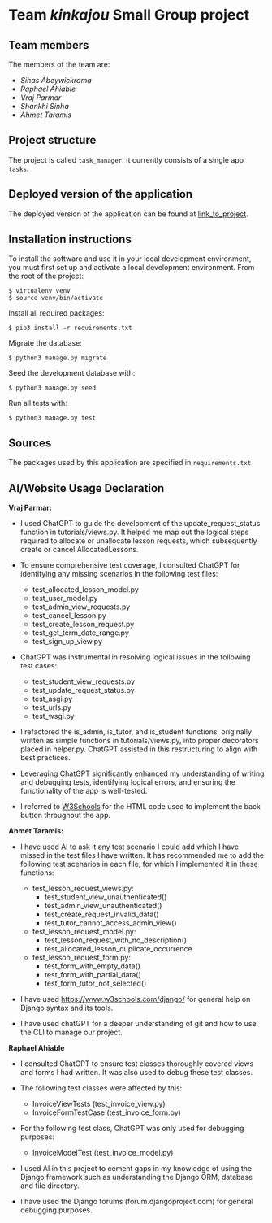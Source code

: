 # Team *kinkajou* Small Group project

## Team members
The members of the team are:
- *Sihas Abeywickrama*
- *Raphael Ahiable*
- *Vraj Parmar*
- *Shankhi Sinha*
- *Ahmet Taramis*

## Project structure
The project is called `task_manager`.  It currently consists of a single app `tasks`.

## Deployed version of the application
The deployed version of the application can be found at [link_to_project](https://vrajparmar2003.pythonanywhere.com).  

## Installation instructions
To install the software and use it in your local development environment, you must first set up and activate a local development environment.  From the root of the project:

```
$ virtualenv venv
$ source venv/bin/activate
```

Install all required packages:

```
$ pip3 install -r requirements.txt
```

Migrate the database:

```
$ python3 manage.py migrate
```

Seed the development database with:

```
$ python3 manage.py seed
```

Run all tests with:
```
$ python3 manage.py test
```

## Sources
The packages used by this application are specified in `requirements.txt`

## AI/Website Usage Declaration
**Vraj Parmar:**
- I used ChatGPT to guide the development of the update_request_status function in tutorials/views.py. It helped me map out the logical steps required to allocate or unallocate lesson requests, which subsequently create or cancel AllocatedLessons.

- To ensure comprehensive test coverage, I consulted ChatGPT for identifying any missing scenarios in the following test files:
  - test_allocated_lesson_model.py
  - test_user_model.py
  - test_admin_view_requests.py
  - test_cancel_lesson.py
  - test_create_lesson_request.py
  - test_get_term_date_range.py
  - test_sign_up_view.py

- ChatGPT was instrumental in resolving logical issues in the following test cases:
  - test_student_view_requests.py
  - test_update_request_status.py
  - test_asgi.py
  - test_urls.py
  - test_wsgi.py

- I refactored the is_admin, is_tutor, and is_student functions, originally written as simple functions in tutorials/views.py, into proper decorators placed in helper.py. ChatGPT assisted in this restructuring to align with best practices.
- Leveraging ChatGPT significantly enhanced my understanding of writing and debugging tests, identifying logical errors, and ensuring the functionality of the app is well-tested.
- I referred to [W3Schools](https://www.w3schools.com/jsref/met_his_back.asp) for the HTML code used to implement the back button throughout the app.

**Ahmet Taramis:**
- I have used AI to ask it any test scenario I could add which I have missed in the test files I have written. It has recommended me to add the following test scenarios in each file, for which I implemented it in these functions:
  - test_lesson_request_views.py:
  	- test_student_view_unauthenticated()
  	- test_admin_view_unauthenticated()
  	- test_create_request_invalid_data()
  	- test_tutor_cannot_access_admin_view()
  - test_lesson_request_model.py:
  	- test_lesson_request_with_no_description()
  	- test_allocated_lesson_duplicate_occurrence
  - test_lesson_request_form.py:
  	- test_form_with_empty_data()
  	- test_form_with_partial_data()
  	- test_form_tutor_not_selected()

- I have used https://www.w3schools.com/django/ for general help on Django syntax and its tools.
- I have used chatGPT for a deeper understanding of git and how to use the CLI to manage our project.

**Raphael Ahiable**
- I consulted ChatGPT to ensure test classes thoroughly covered views and forms I had written. It was also used to debug these test classes. 

- The following test classes were affected by this:
  - InvoiceViewTests (test_invoice_view.py)
  - InvoiceFormTestCase (test_invoice_form.py)

- For the following test class, ChatGPT was only used for debugging purposes:
  - InvoiceModelTest (test_invoice_model.py)

- I used AI in this project to cement gaps in my knowledge of using the Django framework such as understanding the Django ORM, database and file directory.
- I have used the Django forums (forum.djangoproject.com) for general debugging purposes.
